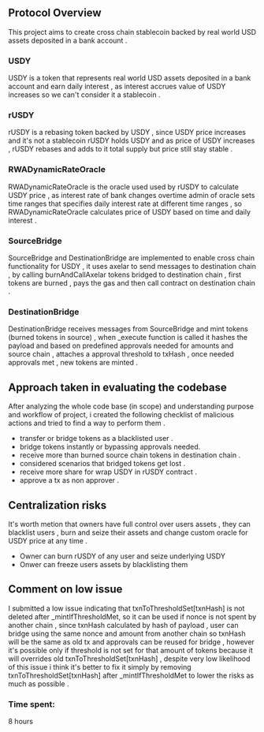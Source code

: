 ## Protocol Overview 
This project aims to create cross chain stablecoin backed by real world USD assets deposited in a bank account .
### USDY
USDY is a token that represents real world USD assets deposited in a bank account and earn daily interest , as interest accrues value of USDY increases so we can't consider it a stablecoin . 
### rUSDY
rUSDY is a rebasing token backed by USDY , since USDY price increases and it's not a stablecoin rUSDY holds USDY and as price of USDY increases , rUSDY rebases and adds to it total supply but price still stay stable . 
### RWADynamicRateOracle
RWADynamicRateOracle is the oracle used used by rUSDY to calculate USDY price , as interest rate of bank changes overtime admin of oracle sets time ranges that specifies daily interest rate at different time ranges , so RWADynamicRateOracle calculates price of USDY based on time and daily interest . 
### SourceBridge
SourceBridge and DestinationBridge are implemented to enable cross chain functionality for USDY , it uses axelar to send messages to destination chain , by calling burnAndCallAxelar tokens bridged to destination chain , first tokens are burned , pays the gas and then call contract on destination chain . 
### DestinationBridge
DestinationBridge receives messages from SourceBridge and mint tokens (burned tokens in source) , when _execute function is called it hashes the payload and based on predefined approvals needed for amounts and source chain , attaches a approval threshold to txHash , once needed approvals met , new tokens are minted . 
## Approach taken in evaluating the codebase
After analyzing the whole code base (in scope) and understanding purpose and workflow of project, i created the following checklist of malicious actions and tried to find a way to perform them . 

- transfer or bridge tokens as a blacklisted user . 
- bridge tokens instantly or bypassing approvals needed.
- receive more than burned source chain tokens in destination chain . 
- considered scenarios that bridged tokens get lost . 
- receive more share for wrap USDY in rUSDY contract . 
- approve a tx as non approver .

## Centralization risks
It's worth metion that owners have full control over users assets , they can blacklist users , burn and seize their assets and change custom oracle for USDY price at any time . 
- Owner can burn rUSDY of any user and seize underlying USDY 
- Onwer can freeze users assets by blacklisting them 
## Comment on low issue 
I submitted a low issue indicating that txnToThresholdSet[txnHash] is not deleted after _mintIfThresholdMet, so it can be used if nonce is not spent by another chain , since txnHash calculated by hash of payload , user can bridge using the same nonce and amount from another chain so txnHash will be the same as old tx and approvals can be reused for bridge , however it's possible only if threshold is not set for that amount of tokens because it will overrides old txnToThresholdSet[txnHash] , despite very low likelihood of this issue i think it's better to fix it simply by removing txnToThresholdSet[txnHash] after _mintIfThresholdMet to lower the risks as much as possible . 

### Time spent:
8 hours